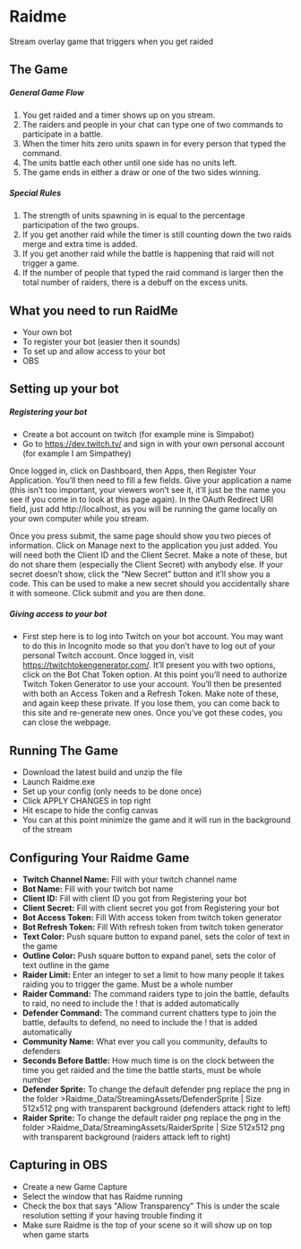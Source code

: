 # Raidme

Stream overlay game that triggers when you get raided

## The Game

##### General Game Flow

1. You get raided and a timer shows up on you stream.
2. The raiders and people in your chat can type one of two commands to participate in a battle.
3. When the timer hits zero units spawn in for every person that typed the command.
4. The units battle each other until one side has no units left.
5. The game ends in either a draw or one of the two sides winning.

##### Special Rules

1. The strength of units spawning in is equal to the percentage participation of the two groups.
2. If you get another raid while the timer is still counting down the two raids merge and extra time is added.
3. If you get another raid while the battle is happening that raid will not trigger a game.
4. If the number of people that typed the raid command is larger then the total number of raiders, there is a debuff on the excess units.

## What you need to run RaidMe

- Your own bot
- To register your bot (easier then it sounds)
- To set up and allow access to your bot
- OBS

## Setting up your bot

##### Registering your bot

- Create a bot account on twitch (for example mine is Simpabot)
- Go to https://dev.twitch.tv/ and sign in with your own personal account (for example I am Simpathey)

Once logged in, click on Dashboard, then Apps, then Register Your Application. You’ll then need to fill a few fields. Give your application a name (this isn’t too important, your viewers won’t see it, it’ll just be the name you see if you come in to look at this page again). In the OAuth Redirect URI field, just add http://localhost, as you will be running the game locally on your own computer while you stream.

Once you press submit, the same page should show you two pieces of information. Click on Manage next to the application you just added. You will need both the Client ID and the Client Secret. Make a note of these, but do not share them (especially the Client Secret) with anybody else. If your secret doesn’t show, click the “New Secret” button and it’ll show you a code. This can be used to make a new secret should you accidentally share it with someone. Click submit and you are then done.

##### Giving access to your bot

- First step here is to log into Twitch on your bot account. You may want to do this in Incognito mode so that you don’t have to log out of your personal Twitch account. Once logged in, visit https://twitchtokengenerator.com/. It’ll present you with two options, click on the Bot Chat Token option. At this point you’ll need to authorize Twitch Token Generator to use your account. You’ll then be presented with both an Access Token and a Refresh Token. Make note of these, and again keep these private. If you lose them, you can come back to this site and re-generate new ones. Once you’ve got these codes, you can close the webpage.

## Running The Game

- Download the latest build and unzip the file
- Launch Raidme.exe
- Set up your config (only needs to be done once)
- Click APPLY CHANGES in top right
- Hit escape to hide the config canvas
- You can at this point minimize the game and it will run in the background of the stream

## Configuring Your Raidme Game

- **Twitch Channel Name:** Fill with your twitch channel name
- **Bot Name:** Fill with your twitch bot name
- **Client ID:** Fill with client ID you got from Registering your bot
- **Client Secret:** Fill with client secret you got from Registering your bot
- **Bot Access Token:** Fill With access token from twitch token generator
- **Bot Refresh Token:** Fill With refresh token from twitch token generator
- **Text Color:** Push square button to expand panel, sets the color of text in the game
- **Outline Color:** Push square button to expand panel, sets the color of text outline in the game
- **Raider Limit:** Enter an integer to set a limit to how many people it takes raiding you to trigger the game. Must be a whole number 
- **Raider Command:** The command raiders type to join the battle, defaults to raid, no need to include the ! that is added automatically
- **Defender Command:** The command current chatters type to join the battle, defaults to defend, no need to include the ! that is added automatically
- **Community Name:** What ever you call you community, defaults to defenders
- **Seconds Before Battle:** How much time is on the clock between the time you get raided and the time the battle starts, must be whole number
- **Defender Sprite:** To change the default defender png replace the png in the folder >Raidme_Data/StreamingAssets/DefenderSprite | Size 512x512 png with transparent background (defenders attack right to left)
- **Raider Sprite:** To change the default raider png replace the png in the folder >Raidme_Data/StreamingAssets/RaiderSprite | Size 512x512 png with transparent background (raiders attack left to right)

## Capturing in OBS

- Create a new Game Capture
- Select the window that has Raidme running
- Check the box that says "Allow Transparency" This is under the scale resolution setting if your having trouble finding it
- Make sure Raidme is the top of your scene so it will show up on top when game starts
